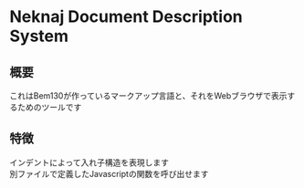 <div id="output" class="NDDS"><h1><span>Neknaj Document Description System</span></h1><div class="nest"><h2><span>概要</span></h2><span>これはBem130が作っているマークアップ言語と、それをWebブラウザで表示するためのツールです</span><br></div><div class="nest"><h2><span>特徴</span></h2><span>インデントによって入れ子構造を表現します</span><br><span>別ファイルで定義したJavascriptの関数を呼び出せます</span><br></div></div>